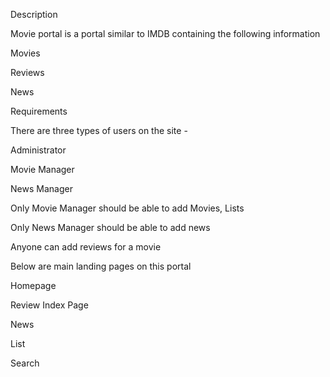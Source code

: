 Description

Movie portal is a portal similar to IMDB containing the following information

  Movies

  Reviews

  News

Requirements

There are three types of users on the site -

  Administrator

  Movie Manager

  News Manager

  Only Movie Manager should be able to add Movies, Lists

  Only News Manager should be able to add news

  Anyone can add reviews for a movie

Below are main landing pages on this portal

  Homepage

  Review Index Page

  News

  List

  Search
